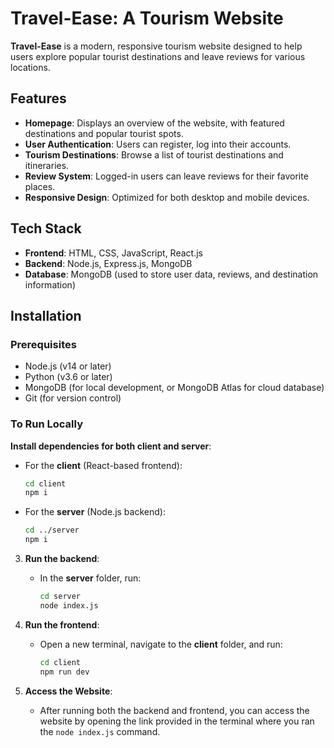 
# Travel-Ease: A Tourism Website

**Travel-Ease** is a modern, responsive tourism website designed to help users explore popular tourist destinations and leave reviews for various locations.

## Features

- **Homepage**: Displays an overview of the website, with featured destinations and popular tourist spots.
- **User Authentication**: Users can register, log into their accounts.
- **Tourism Destinations**: Browse a list of tourist destinations and itineraries.
- **Review System**: Logged-in users can leave reviews for their favorite places.
- **Responsive Design**: Optimized for both desktop and mobile devices.

## Tech Stack

- **Frontend**: HTML, CSS, JavaScript, React.js
- **Backend**: Node.js, Express.js, MongoDB
- **Database**: MongoDB (used to store user data, reviews, and destination information)

## Installation

### Prerequisites

- Node.js (v14 or later)
- Python (v3.6 or later)
- MongoDB (for local development, or MongoDB Atlas for cloud database)
- Git (for version control)

### To Run Locally

**Install dependencies for both client and server**:

   - For the **client** (React-based frontend):
     ```bash
     cd client
     npm i
     ```

   - For the **server** (Node.js backend):
     ```bash
     cd ../server
     npm i
     ```

3. **Run the backend**:
   - In the **server** folder, run:
     ```bash
     cd server
     node index.js
     ```

4. **Run the frontend**:
   - Open a new terminal, navigate to the **client** folder, and run:
     ```bash
     cd client
     npm run dev
     ```

5. **Access the Website**:
   - After running both the backend and frontend, you can access the website by opening the link provided in the terminal where you ran the `node index.js` command.

